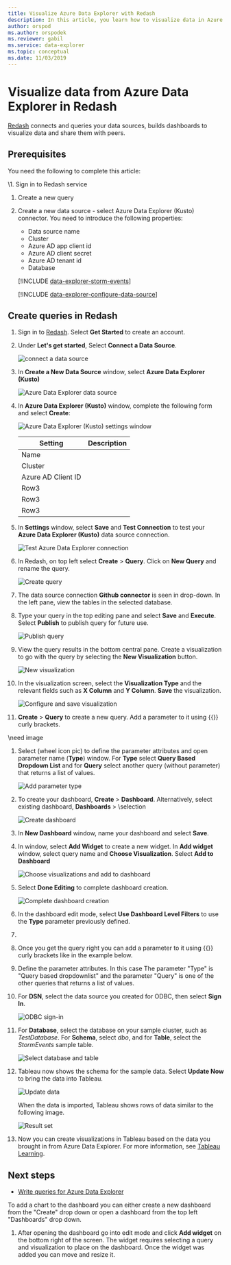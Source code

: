 ```yaml
---
title: Visualize Azure Data Explorer with Redash
description: In this article, you learn how to visualize data in Azure Data Explorer with the Redash native connector. 
author: orspod
ms.author: orspodek
ms.reviewer: gabil
ms.service: data-explorer
ms.topic: conceptual
ms.date: 11/03/2019
---
```


# Visualize data from Azure Data Explorer in Redash

 [Redash](https://www.redash.io/) connects and queries your data sources, builds dashboards to visualize data and share them with peers. 

## Prerequisites

You need the following to complete this article:

\\1. Sign in to Redash service
1. Create a new query
1. Create a new data source - select Azure Data Explorer (Kusto) connector. 
    You need to introduce the following properties:
    * Data source name
    * Cluster
    * Azure AD app client id
    * Azure AD client secret
    * Azure AD tenant id
    * Database

    [!INCLUDE [data-explorer-storm-events](../../includes/data-explorer-storm-events.md)]

    [!INCLUDE [data-explorer-configure-data-source](../../includes/data-explorer-configure-data-source.md)]

## Create queries in Redash 

1. Sign in to [Redash](https://www.redash.io/). Select **Get Started** to create an account.
1. Under **Let's get started**, Select **Connect a Data Source**.

    ![connect a data source](media/redash/step1.png)

1. In **Create a New Data Source** window, select **Azure Data Explorer (Kusto)** 

    ![Azure Data Explorer data source](media/redash/step2.png)

1. In **Azure Data Explorer (Kusto)** window, complete the following form and select **Create**:

    ![Azure Data Explorer (Kusto) settings window](media/redash/step3.png)

    | Setting |Description  |
    |---------|---------|
    |Name    |         |
    |Cluster    |         |
    |Azure AD Client ID    |         |
    |Row3     |         |
    |Row3     |         |
    |Row3     |         |

1. In **Settings** window, select **Save** and **Test Connection** to test your **Azure Data Explorer (Kusto)** data source connection.

    ![Test Azure Data Explorer connection](media/redash/step3.5.png)

1. In Redash, on top left select **Create** > **Query**. Click on **New Query** and rename the query.

    ![Create query](media/redash/step4.png)

1. The data source connection **Github connector** is seen in drop-down. In the left pane, view the tables in the selected database.
1. Type your query in the top editing pane and select **Save** and **Execute**. Select **Publish** to publish query for future use.

    ![Publish query](media/redash/step5.png)

1. View the query results in the bottom central pane. Create a visualization to go with the query by selecting the **New Visualization** button.

    ![New visualization](media/redash/step6.png)

1. In the visualization screen, select the **Visualization Type** and the relevant fields such as **X Column** and **Y Column**. **Save** the visualization.

    ![Configure and save visualization](media/redash/step7.png)

1. **Create** > **Query** to create a new query. Add a parameter to it using {{}} curly brackets.

\\need image

1. Select (wheel icon pic) to define the parameter attributes and open parameter name (**Type**) window. For **Type** select **Query Based Dropdown List** and for **Query** select another query (without parameter) that returns a list of values.

    ![Add parameter type](media/redash/add-parameter-type.png)

1. To create your dashboard, **Create** > **Dashboard**. Alternatively, select existing dashboard, **Dashboards** >  \\selection

    ![Create dashboard](media/redash/step8.png)

1. In **New Dashboard** window, name your dashboard and select **Save**.
1. In **<Dashboard name>** window, select **Add Widget** to create a new widget. In **Add widget** window, select query name and **Choose Visualization**. Select **Add to Dashboard**

    ![Choose visualizations and add to dashboard](media/redash/step9.png)

1. Select **Done Editing** to complete dashboard creation.

    ![Complete dashboard creation](media/redash/step10.png)

1. In the dashboard edit mode, select **Use Dashboard Level Filters** to use the **Type** parameter previously defined.
1. 
1. Once you get the query right you can add a parameter to it using {{}} curly brackets like in the example below.
1. Define the parameter attributes. In this case The parameter "Type" is "Query based dropdownlist" and the parameter "Query" is one of the other queries that returns a list of values.


1. For **DSN**, select the data source you created for ODBC, then select **Sign In**.

    ![ODBC sign-in](media/tableau/odbc-sign-in.png)

1. For **Database**, select the database on your sample cluster, such as *TestDatabase*. For **Schema**, select *dbo*, and for **Table**, select the *StormEvents* sample table.

    ![Select database and table](media/tableau/select-database-table.png)

1. Tableau now shows the schema for the sample data. Select **Update Now** to bring the data into Tableau.

    ![Update data](media/tableau/update-data.png)

    When the data is imported, Tableau shows rows of data similar to the following image.

    ![Result set](media/tableau/result-set.png)

1. Now you can create visualizations in Tableau based on the data you brought in from Azure Data Explorer. For more information, see [Tableau Learning](https://www.tableau.com/learn).

## Next steps

* [Write queries for Azure Data Explorer](write-queries.md)


To add a chart to the dashboard you can either create a new dashboard from the "Create" drop down or open a dashboard from the top left "Dashboards" drop down.
1. After opening the dashboard go into edit mode and click **Add widget** on the bottom right of the screen. The widget requires selecting a query and visualization to place on the dashboard. Once the widget was added you can move and resize it.